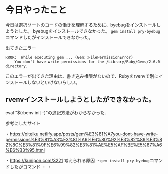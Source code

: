 # 今日やったこと
今日は選択ソートのコードの働きを理解するために、byebugをインストールしようとした。
byebugをインストールできなかった。
```gem install pry-byebug```コマンドしたがインストールできなかった。

出てきたエラー
```
RROR:  While executing gem ... (Gem::FilePermissionError)
    You don't have write permissions for the /Library/Ruby/Gems/2.6.0 directory.
```

このエラーが出てきた理由は、書き込み権限がないので、Rubyをrvenvで別にインストールしないといけないらしい。

## rvenvインストールしようとしたができなかった。
eval "$(rbenv init -)"の追記方法がわからなかった.

参考にしたサイト

・https://oiteiku.netlify.app/posts/gem%E3%81%A7you-dont-have-write-permissions%E3%81%A3%E3%81%A6%E6%80%92%E3%82%89%E3%82%8C%E3%81%9F%E6%99%82%E3%81%AE%E5%AF%BE%E5%87%A6%E6%B3%95.html

・https://kunipon.com/3221
考えられる原因
・```gem install pry-byebug```コマンドしたがコマンド
・
・


